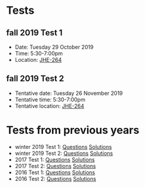 # Tests

## fall 2019 Test 1

- Date: Tuesday 29 October 2019
- Time: 5:30-7:00pm
- Location: [JHE-264](https://library.mcmaster.ca/cct/class-dir/jhe-264)

## fall 2019 Test 2

- Tentative date: Tuesday 26 November 2019
- Tentative time: 5:30-7:00pm
- Tentative location: [JHE-264](https://library.mcmaster.ca/cct/class-dir/jhe-264)

# Tests from previous years

- winter 2019 Test 1: [Questions](2019w/3at1_2019.pdf) [Solutions](2019w/3at1s_2019.pdf)
- winter 2019 Test 2: [Questions](2019w/3at2_2019.pdf) [Solutions](2019w/3at2s_2019.pdf)
- 2017 Test 1: [Questions](2017/3at1_2017.pdf) [Solutions](2017/3at1s_2017.pdf)
- 2017 Test 2: [Questions](2017/3at2_2017.pdf) [Solutions](2017/3at2s_2017.pdf)
- 2016 Test 1: [Questions](2016/3at1_2016.pdf) [Solutions](2016/3at1s_2016.pdf)
- 2016 Test 2: [Questions](2016/3at2_2016.pdf) [Solutions](2016/3at2s_2016.pdf)
